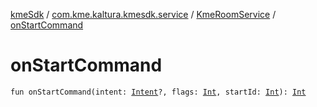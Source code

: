 [kmeSdk](../../index.md) / [com.kme.kaltura.kmesdk.service](../index.md) / [KmeRoomService](index.md) / [onStartCommand](./on-start-command.md)

# onStartCommand

`fun onStartCommand(intent: `[`Intent`](https://developer.android.com/reference/android/content/Intent.html)`?, flags: `[`Int`](https://kotlinlang.org/api/latest/jvm/stdlib/kotlin/-int/index.html)`, startId: `[`Int`](https://kotlinlang.org/api/latest/jvm/stdlib/kotlin/-int/index.html)`): `[`Int`](https://kotlinlang.org/api/latest/jvm/stdlib/kotlin/-int/index.html)